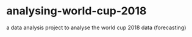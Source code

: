 # analysing-world-cup-2018
a data analysis project to analyse the world cup 2018 data (forecasting)
